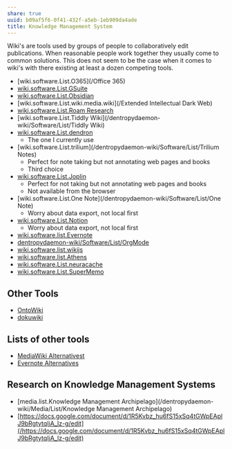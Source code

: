 ```yaml
---
share: true
uuid: b09af5f6-0f41-432f-a5eb-1eb909da4ade
title: Knowledge Management System
---
```

Wiki's are tools used by groups of people to collaboratively edit publications. When reasonable people work together they usually come to common solutions. This does not seem to be the case when it comes to wiki's with there existing at least a dozen competing tools.

* [wiki.software.List.O365](/Office 365)
* [wiki.software.List.GSuite](/dentropydaemon-wiki/Software/List/GSuite)
* [wiki.software.List.Obsidian](/dentropydaemon-wiki/Software/List/Obsidian)
* [wiki.software.List.wiki.media.wiki](/Extended Intellectual Dark Web)
* [wiki.software.List.Roam Research](/6c6425a5-d844-46fd-ba26-8d0fa23ce07a)
* [wiki.software.List.Tiddly Wiki](/dentropydaemon-wiki/Software/List/Tiddly Wiki)
* [wiki.software.List.dendron](/dentropydaemon-wiki/Software/List/dendron)
  * The one I currently use
* [wiki.software.List.trilium](/dentropydaemon-wiki/Software/List/Trilium Notes)
  * Perfect for note taking but not annotating web pages and books
  * Third choice
* [wiki.software.List.Joplin](/dentropydaemon-wiki/Software/List/Joplin)
  * Perfect for not taking but not annotating web pages and books
  * Not available from the browser
* [wiki.software.List.One Note](/dentropydaemon-wiki/Software/List/One Note)
  * Worry about data export, not local first
* [wiki.software.List.Notion](/dentropydaemon-wiki/Software/List/Notion)
  * Worry about data export, not local first
* [wiki.software.list.Evernote](/dentropydaemon-wiki/Software/List/Evernote)
* [dentropydaemon-wiki/Software/List/OrgMode](/dentropydaemon-wiki/Software/List/OrgMode)
* [wiki.software.list.wikijs](/dentropydaemon-wiki/Software/List/wikijs)
* [wiki.software.list.Athens](/dentropydaemon-wiki/Software/List/Athens)
* [wiki.software.List.neuracache](/dentropydaemon-wiki/Software/List/neuracache)
* [wiki.software.List.SuperMemo](/dentropydaemon-wiki/Software/List/SuperMemo)

## Other Tools

* [OntoWiki](http://ontowiki.net/)
* [dokuwiki](https://www.dokuwiki.org/dokuwiki)

## Lists of other tools

* [MediaWiki Alternativest](https://alternativeto.net/software/mediawiki/)
* [Evernote Alternatives](https://alternativeto.net/software/evernote/)

## Research on Knowledge Management Systems

* [media.list.Knowledge Management Archipelago](/dentropydaemon-wiki/Media/List/Knowledge Management Archipelago)
* [https://docs.google.com/document/d/1R5Kvbz_hu6fS15xSq4tGWpEAplJ9bRgtytqIiA_lz-g/edit](/https://docs.google.com/document/d/1R5Kvbz_hu6fS15xSq4tGWpEAplJ9bRgtytqIiA_lz-g/edit)